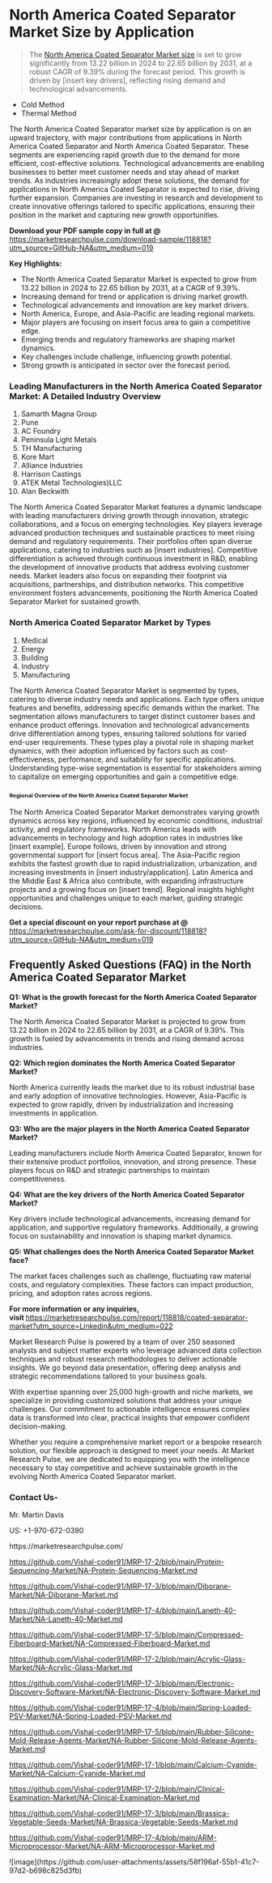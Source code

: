 <h1>North America Coated Separator Market&nbsp;Size by Application</h1><blockquote><p>The <a href="https://marketresearchpulse.com/download-sample/118818?utm_source=GitHub-NA&amp;utm_medium=019">North America Coated Separator Market size</a> is set to grow significantly from 13.22 billion in 2024 to 22.65 billion by 2031, at a robust CAGR of 9.39% during the forecast period. This growth is driven by [insert key drivers], reflecting rising demand and technological advancements.</p></blockquote><ul><li>Cold Method<li> Thermal Method</li></ul><p>The North America Coated Separator market size by application is on an upward trajectory, with major contributions from applications in North America Coated Separator and North America Coated Separator. These segments are experiencing rapid growth due to the demand for more efficient, cost-effective solutions. Technological advancements are enabling businesses to better meet customer needs and stay ahead of market trends. As industries increasingly adopt these solutions, the demand for applications in North America Coated Separator is expected to rise, driving further expansion. Companies are investing in research and development to create innovative offerings tailored to specific applications, ensuring their position in the market and capturing new growth opportunities.</p><p><strong>Download your PDF sample copy in full at @ </strong><a href="https://marketresearchpulse.com/download-sample/118818?utm_source=GitHub-NA&amp;utm_medium=019">https://marketresearchpulse.com/download-sample/118818?utm_source=GitHub-NA&amp;utm_medium=019</a></p><p><strong>Key Highlights: </strong></p><ul><li>The North America Coated Separator Market is expected to grow from 13.22 billion in 2024 to 22.65 billion by 2031, at a CAGR of 9.39%.</li><li>Increasing demand for trend or application is driving market growth.</li><li>Technological advancements and innovation are key market drivers.</li><li>North America, Europe, and Asia-Pacific are leading regional markets.</li><li>Major players are focusing on insert focus area to gain a competitive edge.</li><li>Emerging trends and regulatory frameworks are shaping market dynamics.</li><li>Key challenges include challenge, influencing growth potential.</li><li>Strong growth is anticipated in sector over the forecast period.</li></ul><h3>Leading Manufacturers in the North America Coated Separator Market: A Detailed Industry Overview</h3><ol><li>Samarth Magna Group</li><li>Pune</li><li>AC Foundry</li><li>Peninsula Light Metals</li><li>TH Manufacturing</li><li>Kore Mart</li><li>Alliance Industries</li><li>Harrison Castings</li><li>ATEK Metal Technologies)LLC</li><li>Alan Beckwith</li></ol><div class="flex max-w-full flex-col flex-grow"><div class="min-h-8 text-message flex w-full flex-col items-end gap-2 whitespace-normal break-words [.text-message+&amp;]:mt-5" dir="auto" data-message-author-role="assistant" data-message-id="fd8432e4-4910-450d-b182-61b7bfb0a01f" data-message-model-slug="gpt-4o"><div class="flex w-full flex-col gap-1 empty:hidden first:pt-[3px]"><div class="markdown prose w-full break-words dark:prose-invert light"><p>The North America Coated Separator Market features a dynamic landscape with leading manufacturers driving growth through innovation, strategic collaborations, and a focus on emerging technologies. Key players leverage advanced production techniques and sustainable practices to meet rising demand and regulatory requirements. Their portfolios often span diverse applications, catering to industries such as [insert industries]. Competitive differentiation is achieved through continuous investment in R&amp;D, enabling the development of innovative products that address evolving customer needs. Market leaders also focus on expanding their footprint via acquisitions, partnerships, and distribution networks. This competitive environment fosters advancements, positioning the North America Coated Separator Market for sustained growth.</p></div></div></div></div><h3>North America Coated Separator Market by Types</h3><ol><li>Medical<li> Energy<li> Building<li> Industry<li> Manufacturing</li></ol><div class="flex max-w-full flex-col flex-grow"><div class="min-h-8 text-message flex w-full flex-col items-end gap-2 whitespace-normal break-words [.text-message+&amp;]:mt-5" dir="auto" data-message-author-role="assistant" data-message-id="084470be-0bb7-4664-bddf-5156b4f41249" data-message-model-slug="gpt-4o-mini"><div class="flex w-full flex-col gap-1 empty:hidden first:pt-[3px]"><div class="markdown prose w-full break-words dark:prose-invert light"><p>The North America Coated Separator Market is segmented by types, catering to diverse industry needs and applications. Each type offers unique features and benefits, addressing specific demands within the market. The segmentation allows manufacturers to target distinct customer bases and enhance product offerings. Innovation and technological advancements drive differentiation among types, ensuring tailored solutions for varied end-user requirements. These types play a pivotal role in shaping market dynamics, with their adoption influenced by factors such as cost-effectiveness, performance, and suitability for specific applications. Understanding type-wise segmentation is essential for stakeholders aiming to capitalize on emerging opportunities and gain a competitive edge.</p></div></div></div></div><h3><span style="font-size: 11px;">Regional Overview of the North America Coated Separator Market</span></h3><div class="flex max-w-full flex-col flex-grow"><div class="min-h-8 text-message flex w-full flex-col items-end gap-2 whitespace-normal break-words [.text-message+&amp;]:mt-5" dir="auto" data-message-author-role="assistant" data-message-id="e9038762-ce64-4e30-91c9-9bd413514231" data-message-model-slug="gpt-4o-mini"><div class="flex w-full flex-col gap-1 empty:hidden first:pt-[3px]"><div class="markdown prose w-full break-words dark:prose-invert light"><p>The North America Coated Separator Market demonstrates varying growth dynamics across key regions, influenced by economic conditions, industrial activity, and regulatory frameworks. North America leads with advancements in technology and high adoption rates in industries like [insert example]. Europe follows, driven by innovation and strong governmental support for [insert focus area]. The Asia-Pacific region exhibits the fastest growth due to rapid industrialization, urbanization, and increasing investments in [insert industry/application]. Latin America and the Middle East &amp; Africa also contribute, with expanding infrastructure projects and a growing focus on [insert trend]. Regional insights highlight opportunities and challenges unique to each market, guiding strategic decisions.</p></div></div></div></div><p><strong>Get a special discount on your report purchase at @ </strong><a href="https://marketresearchpulse.com/ask-for-discount/118818?utm_source=GitHub-NA&amp;utm_medium=019">https://marketresearchpulse.com/ask-for-discount/118818?utm_source=GitHub-NA&amp;utm_medium=019</a></p><h2>Frequently Asked Questions (FAQ) in the North America Coated Separator Market</h2><p><strong>Q1: What is the growth forecast for the North America Coated Separator Market?</strong></p><p>The North America Coated Separator Market is projected to grow from 13.22 billion in 2024 to 22.65 billion by 2031, at a CAGR of 9.39%. This growth is fueled by advancements in trends and rising demand across industries.</p><p><strong>Q2: Which region dominates the North America Coated Separator Market?</strong></p><p>North America currently leads the market due to its robust industrial base and early adoption of innovative technologies. However, Asia-Pacific is expected to grow rapidly, driven by industrialization and increasing investments in application.</p><p><strong>Q3: Who are the major players in the North America Coated Separator Market?</strong></p><p>Leading manufacturers include North America Coated Separator, known for their extensive product portfolios, innovation, and strong presence. These players focus on R&amp;D and strategic partnerships to maintain competitiveness.</p><p><strong>Q4: What are the key drivers of the North America Coated Separator Market?</strong></p><p>Key drivers include technological advancements, increasing demand for application, and supportive regulatory frameworks. Additionally, a growing focus on sustainability and innovation is shaping market dynamics.</p><p><strong>Q5: What challenges does the North America Coated Separator Market face?</strong></p><p>The market faces challenges such as challenge, fluctuating raw material costs, and regulatory complexities. These factors can impact production, pricing, and adoption rates across regions.</p><p><strong>For more information or any inquiries, visit&nbsp;</strong><a href="https://marketresearchpulse.com/report/118818/coated-separator-market?utm_source=Linkedin&utm_medium=022">https://marketresearchpulse.com/report/118818/coated-separator-market?utm_source=Linkedin&utm_medium=022</a></p><p>Market Research Pulse is powered by a team of over 250 seasoned analysts and subject matter experts who leverage advanced data collection techniques and robust research methodologies to deliver actionable insights. We go beyond data presentation, offering deep analysis and strategic recommendations tailored to your business goals.</p><p>With expertise spanning over 25,000 high-growth and niche markets, we specialize in providing customized solutions that address your unique challenges. Our commitment to actionable intelligence ensures complex data is transformed into clear, practical insights that empower confident decision-making.</p><p>Whether you require a comprehensive market report or a bespoke research solution, our flexible approach is designed to meet your needs. At Market Research Pulse, we are dedicated to equipping you with the intelligence necessary to stay competitive and achieve sustainable growth in the evolving North America Coated Separator market.</p><h3><strong>Contact Us-</strong></h3><p>Mr. Martin Davis</p><p>US: +1-970-672-0390</p><p>https://marketresearchpulse.com/</p><p><a href="https://github.com/Vishal-coder91/MRP-17-2/blob/main/Protein-Sequencing-Market/NA-Protein-Sequencing-Market.md">https://github.com/Vishal-coder91/MRP-17-2/blob/main/Protein-Sequencing-Market/NA-Protein-Sequencing-Market.md</a></p><p><a href="https://github.com/Vishal-coder91/MRP-17-3/blob/main/Diborane-Market/NA-Diborane-Market.md">https://github.com/Vishal-coder91/MRP-17-3/blob/main/Diborane-Market/NA-Diborane-Market.md</a></p><p><a href="https://github.com/Vishal-coder91/MRP-17-4/blob/main/Laneth-40-Market/NA-Laneth-40-Market.md">https://github.com/Vishal-coder91/MRP-17-4/blob/main/Laneth-40-Market/NA-Laneth-40-Market.md</a></p><p><a href="https://github.com/Vishal-coder91/MRP-17-5/blob/main/Compressed-Fiberboard-Market/NA-Compressed-Fiberboard-Market.md">https://github.com/Vishal-coder91/MRP-17-5/blob/main/Compressed-Fiberboard-Market/NA-Compressed-Fiberboard-Market.md</a></p><p><a href="https://github.com/Vishal-coder91/MRP-17-2/blob/main/Acrylic-Glass-Market/NA-Acrylic-Glass-Market.md">https://github.com/Vishal-coder91/MRP-17-2/blob/main/Acrylic-Glass-Market/NA-Acrylic-Glass-Market.md</a></p><p><a href="https://github.com/Vishal-coder91/MRP-17-3/blob/main/Electronic-Discovery-Software-Market/NA-Electronic-Discovery-Software-Market.md">https://github.com/Vishal-coder91/MRP-17-3/blob/main/Electronic-Discovery-Software-Market/NA-Electronic-Discovery-Software-Market.md</a></p><p><a href="https://github.com/Vishal-coder91/MRP-17-4/blob/main/Spring-Loaded-PSV-Market/NA-Spring-Loaded-PSV-Market.md">https://github.com/Vishal-coder91/MRP-17-4/blob/main/Spring-Loaded-PSV-Market/NA-Spring-Loaded-PSV-Market.md</a></p><p><a href="https://github.com/Vishal-coder91/MRP-17-5/blob/main/Rubber-Silicone-Mold-Release-Agents-Market/NA-Rubber-Silicone-Mold-Release-Agents-Market.md">https://github.com/Vishal-coder91/MRP-17-5/blob/main/Rubber-Silicone-Mold-Release-Agents-Market/NA-Rubber-Silicone-Mold-Release-Agents-Market.md</a></p><p><a href="https://github.com/Vishal-coder91/MRP-17-1/blob/main/Calcium-Cyanide-Market/NA-Calcium-Cyanide-Market.md">https://github.com/Vishal-coder91/MRP-17-1/blob/main/Calcium-Cyanide-Market/NA-Calcium-Cyanide-Market.md</a></p><p><a href="https://github.com/Vishal-coder91/MRP-17-2/blob/main/Clinical-Examination-Market/NA-Clinical-Examination-Market.md">https://github.com/Vishal-coder91/MRP-17-2/blob/main/Clinical-Examination-Market/NA-Clinical-Examination-Market.md</a></p><p><a href="https://github.com/Vishal-coder91/MRP-17-3/blob/main/Brassica-Vegetable-Seeds-Market/NA-Brassica-Vegetable-Seeds-Market.md">https://github.com/Vishal-coder91/MRP-17-3/blob/main/Brassica-Vegetable-Seeds-Market/NA-Brassica-Vegetable-Seeds-Market.md</a></p><p><a href="https://github.com/Vishal-coder91/MRP-17-4/blob/main/ARM-Microprocessor-Market/NA-ARM-Microprocessor-Market.md">https://github.com/Vishal-coder91/MRP-17-4/blob/main/ARM-Microprocessor-Market/NA-ARM-Microprocessor-Market.md</a></p>
![image](https://github.com/user-attachments/assets/58f196af-55b1-41c7-97d2-b698c825d3fb)
